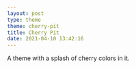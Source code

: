 ```yaml
---
layout: post
type: theme
theme: cherry-pit
title: Cherry Pit
date: 2021-04-10 13:42:16
---
```


A theme with a splash of cherry colors in it.
